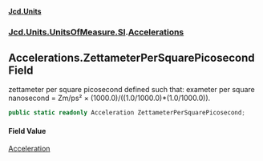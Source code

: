 #### [Jcd.Units](index.md 'index')
### [Jcd.Units.UnitsOfMeasure.SI](Jcd.Units.UnitsOfMeasure.SI.md 'Jcd.Units.UnitsOfMeasure.SI').[Accelerations](Accelerations.md 'Jcd.Units.UnitsOfMeasure.SI.Accelerations')

## Accelerations.ZettameterPerSquarePicosecond Field

zettameter per square picosecond defined such that: exameter per square nanosecond = Zm/ps² ×
(1000.0)/((1.0/1000.0)*(1.0/1000.0)).

```csharp
public static readonly Acceleration ZettameterPerSquarePicosecond;
```

#### Field Value
[Acceleration](Acceleration.md 'Jcd.Units.UnitTypes.Acceleration')